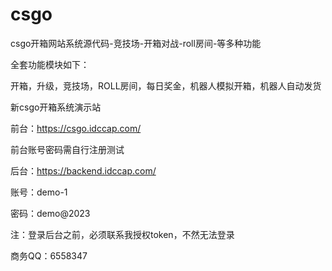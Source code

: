 # csgo
csgo开箱网站系统源代码-竞技场-开箱对战-roll房间-等多种功能

全套功能模块如下：

开箱，升级，竞技场，ROLL房间，每日奖金，机器人模拟开箱，机器人自动发货

新csgo开箱系统演示站

前台：https://csgo.idccap.com/

前台账号密码需自行注册测试

后台：https://backend.idccap.com/

账号：demo-1

密码：demo@2023

注：登录后台之前，必须联系我授权token，不然无法登录

商务QQ：6558347
